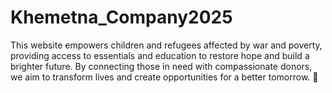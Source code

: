 # Khemetna_Company2025
This website empowers children and refugees affected by war and poverty, providing access to essentials and education to restore hope and build a brighter future. By connecting those in need with compassionate donors, we aim to transform lives and create opportunities for a better tomorrow. 🌟
